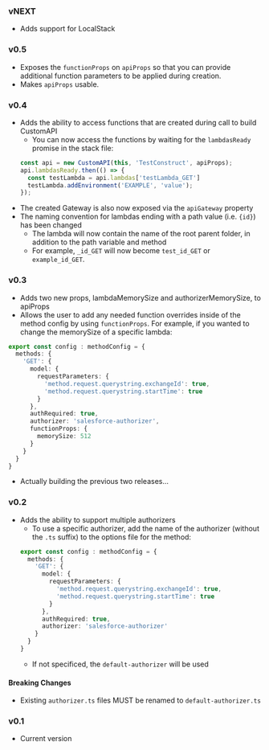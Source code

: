 ### vNEXT
- Adds support for LocalStack

### v0.5
- Exposes the `functionProps` on `apiProps` so that you can provide additional function parameters to be applied during creation.
- Makes `apiProps` usable.

### v0.4
- Adds the ability to access functions that are created during call to build CustomAPI
  - You can now access the functions by waiting for the `lambdasReady` promise in the stack file:
  ```ts
  const api = new CustomAPI(this, 'TestConstruct', apiProps);
  api.lambdasReady.then(() => {
    const testLambda = api.lambdas['testLambda_GET']
    testLambda.addEnvironment('EXAMPLE', 'value');
  });
  ```
- The created Gateway is also now exposed via the `apiGateway` property
- The naming convention for lambdas ending with a path value (i.e. `{id}`) has been changed
  - The lambda will now contain the name of the root parent folder, in addition to the path variable and method
  - For example, `_id_GET` will now become `test_id_GET` or `example_id_GET`.

### v0.3
- Adds two new props, lambdaMemorySize and authorizerMemorySize, to apiProps
- Allows the user to add any needed function overrides inside of the method config by using `functionProps`. For example, if you wanted to change the memorySize of a specific lambda:
```ts
export const config : methodConfig = {
  methods: {
    'GET': {
      model: {
        requestParameters: {
          'method.request.querystring.exchangeId': true,
          'method.request.querystring.startTime': true
        }
      },
      authRequired: true,
      authorizer: 'salesforce-authorizer',
      functionProps: {
        memorySize: 512
      }
    }
  }
}
```
- Actually building the previous two releases...

### v0.2
- Adds the ability to support multiple authorizers
  - To use a specific authorizer, add the name of the authorizer (without the `.ts` suffix) to the options file for the method:
  ```ts
  export const config : methodConfig = {
    methods: {
      'GET': {
        model: {
          requestParameters: {
            'method.request.querystring.exchangeId': true,
            'method.request.querystring.startTime': true
          }
        },
        authRequired: true,
        authorizer: 'salesforce-authorizer'
      }
    }
  }
  ```
  - If not specificed, the `default-authorizer` will be used
#### Breaking Changes
- Existing `authorizer.ts` files MUST be renamed to `default-authorizer.ts`

### v0.1
- Current version
